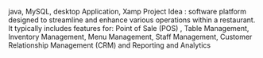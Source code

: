 java, MySQL, desktop Application, Xamp
Project Idea : software platform designed to streamline and enhance various operations within a restaurant.
It typically includes features for: Point of Sale (POS) , Table Management, Inventory Management, Menu Management,
Staff Management, Customer Relationship Management (CRM) and Reporting and Analytics
